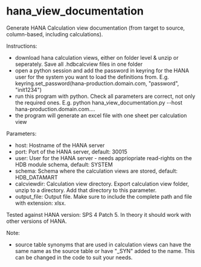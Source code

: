 # hana_view_documentation
Generate HANA Calculation view documentation (from target to source, column-based, including calculations).

Instructions:
- download hana calculation views, either on folder level & unzip or seperately. Save all .hdbcalcview files in one folder
- open a python session and add the password in keyring for the HANA user for the system you want to load the definitions from. E.g. 
  keyring.set_password(hana-production.domain.com, "password", "init1234")
- run this program with python. Check all parameters are correct, not only the required ones. E.g. python hana_view_documentation.py --host hana-production.domain.com....
- the program will generate an excel file with one sheet per calculation view

Parameters:
- host: Hostname of the HANA server
- port: Port of the HANA server, default: 30015
- user: User for the HANA server - needs appriopriate read-rights on the HDB module schema, default: SYSTEM
- schema: Schema where the calculation views are stored, default: HDB_DATAMART
- calcviewdir: Calculation view directory. Export calculation view folder, unzip to a directory. Add that directory to this parameter.
- output_file: Output file. Make sure to include the complete path and file with extension: xlsx.

Tested against HANA version: SPS 4 Patch 5. In theory it should work with other versions of HANA.

Note:
- source table synonyms that are used in calculation views can have the same name as the source table or have "_SYN" added to the name. This can be changed in the code to suit your needs.
